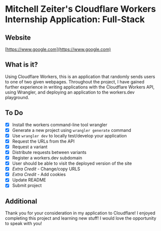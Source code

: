 # Mitchell Zeiter's Cloudflare Workers Internship Application: Full-Stack

## Website
[https://www.google.com](https://www.google.com)

## What is it?

Using Cloudflare Workers, this is an application that randomly sends users to one of two given webpages. Throughout the project, I have gained further experience in writing applications with the Cloudflare Workers API, using Wrangler, and deploying an application to the workers.dev playground.


## To Do

- [X] Install the workers command-line tool wrangler
- [x] Generate a new project using `wrangler generate` command
- [x] Use `wrangler dev` to locally test/develop your application
- [x] Request the URLs from the API
- [x] Request a variant
- [x] Distribute requests between variants
- [x] Register a workers.dev subdomain
- [x] User should be able to visit the deployed version of the site
- [x] *Extra Credit* -  Change/copy URLS
- [x] *Extra Credit* - Add cookies
- [x] Update README
- [x] Submit project

## Additional
Thank you for your consideration in my application to Cloudflare! I enjoyed completing this project and learning new stuff! I would love the opportunity to speak with you!

